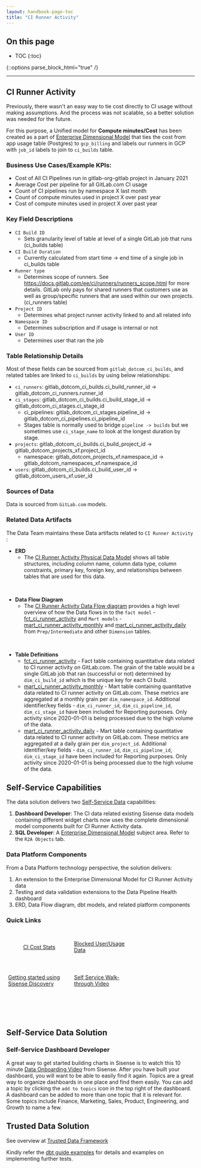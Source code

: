 ```yaml
---
layout: handbook-page-toc
title: "CI Runner Activity"
---
```


## On this page
- TOC
{:toc}

{::options parse_block_html="true" /}

---
## CI Runner Activity

Previously, there wasn't an easy way to tie cost directly to CI usage without making assumptions. And the process was not scalable, so a better solution was needed for the future.

For this purpose, a Unified model for **Compute minutes/Cost** has been created as a part of [Enterprise Dimensional Model](https://lucid.app/lucidchart/12ee91c1-7ae5-4e99-96ae-bc51652dfa19/view?page=B47EyN20O.G6#) that ties the cost from app usage table (Postgres) to `gcp_billing` and labels our runners in GCP with `job_id` labels to join to `ci_builds` table.

### Business Use Cases/Example KPIs:

- Cost of All CI Pipelines run in gitlab-org-gitlab project in January 2021
- Average Cost per pipeline for all GitLab.com CI usage
- Count of CI pipelines run by namespace X last month
- Count of compute minutes used in project X over past year
- Cost of compute minutes used in project X over past year

### Key Field Descriptions

- `CI Build ID` 
    - Sets granularity level of table at level of a single GitLab job that runs (ci_builds table)
- `CI Build Duration` 
    - Currently calculated from start time -> end time of a single job in ci_builds table   
- `Runner type` 
    - Determines scope of runners. See https://docs.gitlab.com/ee/ci/runners/runners_scope.html for more details. GitLab only pays for shared runners that customers use as well as group/specific runners that are used within our own projects. (ci_runners table)
- `Project ID`
    - Determines what project runner activity linked to and all related info
- `Namespace ID`
    - Determines subscription and if usage is internal or not
- `User ID`
    - Determines user that ran the job

### Table Relationship Details

Most of these fields can be sourced from `gitlab_dotcom_ci_builds`, and related tables are linked to `ci_builds` by using below relationships:
- `ci_runners`: gitlab_dotcom_ci_builds.ci_build_runner_id -> gitlab_dotcom_ci_runners.runner_id
- `ci_stages`: gitlab_dotcom_ci_builds.ci_build_stage_id -> gitlab_dotcom_ci_stages.ci_stage_id
    - ci_pipelines: gitlab_dotcom_ci_stages.pipeline_id -> gitlab_dotcom_ci_pipelines.ci_pipeline_id
    - Stages table is normally used to bridge `pipeline -> builds` but we sometimes use `ci_stage_name` to look at the longest duration by stage.
- `projects`: gitlab_dotcom_ci_builds.ci_build_project_id -> gitlab_dotcom_projects_xf.project_id
    - namespace: gitlab_dotcom_projects_xf.namespace_id -> gitlab_dotcom_namespaces_xf.namespace_id
- `users`: gitlab_dotcom_ci_builds.ci_build_user_id -> gitlab_dotcom_users_xf.user_id

### Sources of Data

Data is sourced from `GitLab.com` models.
    
### Related Data Artifacts

The Data Team maintains these Data artifacts related to `CI Runner Activity` :

- **ERD**
   - The [CI Runner Activity Physical Data Model](https://lucid.app/lucidchart/fe967fe7-5cb8-4a83-96f6-17ba824275b9/edit?beaconFlowId=3414471839151653&invitationId=inv_2c1487d9-d40c-4cda-b983-198344a56a7d&page=csqmM_lDyM2l#) shows all table structures, including column name, column data type, column constraints, primary key, foreign key, and relationships between tables that are used for this data. 
<br>

- **Data Flow Diagram**
   - The [CI Runner Activity Data Flow diagram](https://lucid.app/lucidchart/fe967fe7-5cb8-4a83-96f6-17ba824275b9/edit?beaconFlowId=3414471839151653&page=0_0&invitationId=inv_2c1487d9-d40c-4cda-b983-198344a56a7d#) provides a high level overview of how the Data flows in to the `fact model` - [fct_ci_runner_activity](https://dbt.gitlabdata.com/#!/model/model.gitlab_snowflake.fct_ci_runner_activity) and `Mart models` - [mart_ci_runner_activity_monthly](https://dbt.gitlabdata.com/#!/model/model.gitlab_snowflake.mart_ci_runner_activity_monthly) and [mart_ci_runner_activity_daily](https://dbt.gitlabdata.com/#!/model/model.gitlab_snowflake.mart_ci_runner_activity_daily) from `Prep/Intermediate` and other `Dimension` tables. 
<br>

- **Table Definitions**
   - [fct_ci_runner_activity](https://dbt.gitlabdata.com/#!/model/model.gitlab_snowflake.fct_ci_runner_activity) - Fact table containing quantitative data related to CI runner activity on GitLab.com. The grain of the table would be a single GitLab job that ran (successful or not) determined by `dim_ci_build_id` which is the unique key for each CI build.
   - [mart_ci_runner_activity_monthly](https://dbt.gitlabdata.com/#!/model/model.gitlab_snowflake.mart_ci_runner_activity_monthly) - Mart table containing quantitative data related to CI runner activity on GitLab.com. These metrics are aggregated at a monthly grain per `dim_namespace_id`. Additional identifier/key fields - `dim_ci_runner_id`, `dim_ci_pipeline_id`, `dim_ci_stage_id` have been included for Reporting purposes. Only activity since 2020-01-01 is being processed due to the high volume of the data.
   - [mart_ci_runner_activity_daily](https://dbt.gitlabdata.com/#!/model/model.gitlab_snowflake.mart_ci_runner_activity_daily) - Mart table containing quantitative data related to CI runner activity on GitLab.com. These metrics are aggregated at a daily grain per `dim_project_id`. Additional identifier/key fields - `dim_ci_runner_id`, `dim_ci_pipeline_id`, `dim_ci_stage_id` have been included for Reporting purposes. Only activity since 2020-01-01 is being processed due to the high volume of the data.

   
## Self-Service Capabilities

The data solution delivers two [Self-Service Data](/handbook/business-technology/data-team/direction/self-service/) capabilities:

1. **Dashboard Developer**: The CI data related existing Sisense data models containing different widget charts now uses the complete dimensional model components built for CI Runner Activity data.
1. **SQL Developer**: A [Enterprise Dimensional Model](https://lucid.app/lucidchart/12ee91c1-7ae5-4e99-96ae-bc51652dfa19/view?page=B47EyN20O.G6#) subject area. Refer to the `R2A Objects` tab.

### Data Platform Components

From a Data Platform technology perspective, the solution delivers:

1. An extension to the Enterprise Dimensional Model for CI Runner Activity data
1. Testing and data validation extensions to the Data Pipeline Health dashboard
1. ERD, Data Flow diagram, dbt models, and related platform components


### Quick Links
<div class="flex-row" markdown="0" style="height:80px">
  <a href="https://app.periscopedata.com/app/gitlab/690666/GitLab.com-CI-Cost-Stats" class="btn btn-purple" style="width:33%;height:100%;margin:5px;float:left;display:flex;justify-content:center;align-items:center;">CI Cost Stats</a>
  <a href="https://app.periscopedata.com/app/gitlab/780726/WIP:-Blocked-User-Usage-Data" class="btn btn-purple" style="width:33%;height:100%;margin:5px;float:left;display:flex;justify-content:center;align-items:center;">Blocked User/Usage Data</a>
  <a href="https://www.youtube.com/watch?v=F4FwRcKb95w&feature=youtu.be" class="btn btn-purple" style="width:33%;height:100%;margin:5px;float:left;display:flex;justify-content:center;align-items:center;">Getting started using Sisense Discovery</a>
   <a href="https://www.youtube.com/watch?v=Fdl6mdlp1-Y&amp;feature=youtu.be" class="btn btn-purple" style="width:33%;height:100%;margin:5px;float:left;display:flex;justify-content:center;align-items:center;">Self Service Walk-through Video</a>
</div>
<br><br><br><br><br><br><br><br><br>


## Self-Service Data Solution

### Self-Service Dashboard Developer

A great way to get started building charts in Sisense is to watch this 10 minute [Data Onboarding Video](https://www.youtube.com/watch?v=F4FwRcKb95w&feature=youtu.be) from Sisense. After you have built your dashboard, you will want to be able to easily find it again. Topics are a great way to organize dashboards in one place and find them easily. You can add a topic by clicking the `add to topics` icon in the top right of the dashboard. A dashboard can be added to more than one topic that it is relevant for. Some topics include Finance, Marketing, Sales, Product, Engineering, and Growth to name a few.


## Trusted Data Solution

See overview at [Trusted Data Framework](https://about.gitlab.com/handbook/business-technology/data-team/platform/#tdf)

Kindly refer the [dbt guide examples](https://about.gitlab.com/handbook/business-technology/data-team/platform/dbt-guide/#trusted-data-framework) for
details and examples on implementing further tests.

